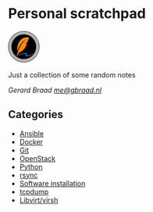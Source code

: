 Personal scratchpad
===================

[!["Scribble"](https://raw.githubusercontent.com/gbraad/assets/gh-pages/icons/scribble-icon-64.png)](http://github.com/gbraad)

Just a collection of some random notes

_Gerard Braad <me@gbraad.nl>_

## Categories

  * [Ansible](ansible.md)
  * [Docker](docker.md)
  * [Git](git.md)
  * [OpenStack](openstack.md)
  * [Python](python.md)
  * [rsync](rsync.md)
  * [Software installation](install.md)
  * [tcpdump](tcpdump.md)
  * [Libvirt/virsh](virsh.md)

